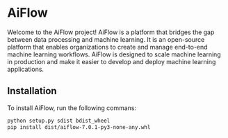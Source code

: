 # AiFlow
Welcome to the AiFlow project! AiFlow is a platform that bridges the gap between data processing and machine learning. It is an open-source platform that enables organizations to create and manage end-to-end machine learning workflows. AiFlow is designed to scale machine learning in production and make it easier to develop and deploy machine learning applications.

## Installation
To install AiFlow, run the following commans:
```bash
python setup.py sdist bdist_wheel
pip install dist/aiflow-7.0.1-py3-none-any.whl
```
